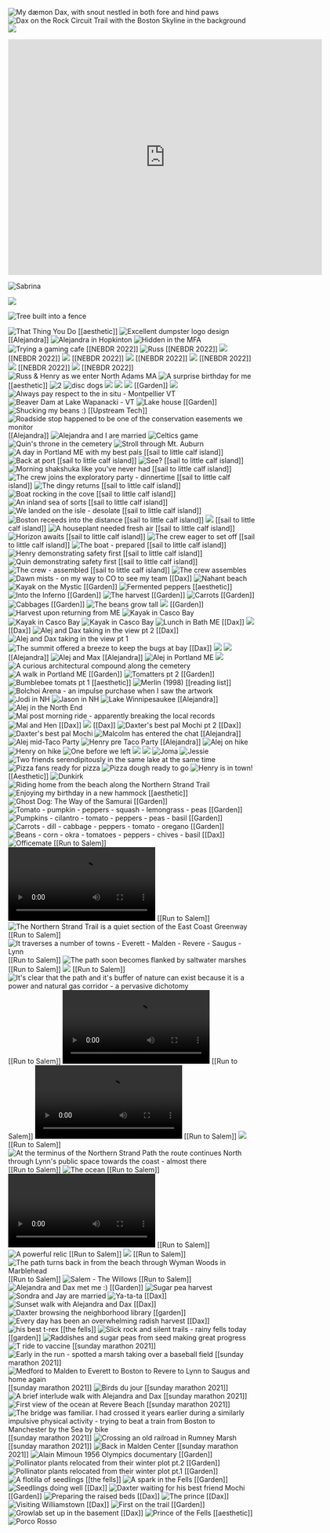 ![My dæmon Dax, with snout nestled in both fore and hind paws](img/log/2023-01-02_133423662.jpeg)
![Dax on the Rock Circuit Trail with the Boston Skyline in the background](img/log/2022-12-27_212415768.jpeg)
![](FlQ7ms8WIAYTSDG.png)

<iframe width="640" height="480" src="https://www.youtube.com/embed/e6QUKsEezGw" title="Sarah Davachi - Alas, Departing" frameborder="0" allow="accelerometer; autoplay; clipboard-write; encrypted-media; gyroscope; picture-in-picture" allowfullscreen></iframe>

![Sabrina](img/sabrina.png)

![](img/roman-holiday.jpg)

![Tree built into a fence](img/fencefortrees.jpg)

![That Thing You Do](img/thatthingyoudo.png)
[[aesthetic]] ![Excellent dumpster logo design](img/log/2022-08-12_215529331.jpg)
[[Alejandra]] ![Alejandra in Hopkinton](img/log/2022-07-31_211153902.jpg)
![Hidden in the MFA](img/log/2022-07-23_161236242.jpg)
![Trying a gaming cafe](img/log/2022-07-16_234647850.jpg)
[[NEBDR 2022]] ![Russ](img/log/2022-07-04_0048.jpg)
[[NEBDR 2022]] ![](img/log/2022-07-03_122553517.jpg)
[[NEBDR 2022]] ![](img/log/2022-07-03_113137739.jpg)
[[NEBDR 2022]] ![](img/log/2022-07-03_0045.jpg)
[[NEBDR 2022]] ![](img/log/2022-07-02_215333867.jpg)
[[NEBDR 2022]] ![](img/log/2022-07-02_0039.jpg)
[[NEBDR 2022]] ![](img/log/2022-07-02_0036.jpg)
[[NEBDR 2022]] ![Russ & Henry as we enter North Adams MA](img/log/2022-07-01_0034.jpg)
![A surprise birthday for me](img/log/2022-06-29_223932579.jpg)
[[aesthetic]] ![2](img/log/2022-06-28_001452882.jpg)
![disc dogs](img/log/2022-06-08_173209673.jpg)
![](img/log/2022-05-29_144505382.jpg)
![](img/log/2022-05-06_155236538.jpg)
![](img/log/2022-04-13_225212425.jpg)
[[Garden]] ![](img/log/2022-03-28_122737384.jpg)
![Always pay respect to the in situ - Montpellier VT](img/log/2021-11-13_usgs.jpg)
![Beaver Dam at Lake Wapanacki - VT](img/log/2021-11-12_wapanacki3.jpg)
![Lake house](img/log/2021-11-12_wapanacki2.jpg)
[[Garden]] ![Shucking my beans :)](img/log/2021-11-12_wapanacki1.jpg)
[[Upstream Tech]] ![Roadside stop happened to be one of the conservation easements we monitor](img/log/2021-11-11_spnhf.jpg)
[[Alejandra]] ![Alejandra and I are married](img/log/2021-11-05_wedding-regina.jpg)
![Celtics game](img/log/2021-10-28_lucky.jpg)
![Quin's throne in the cemetery](img/log/2021-10-24_quinsthrone.jpg)
![Stroll through Mt. Auburn](img/log/2021-10-24_mtauburn.jpg)
![A day in Portland ME with my best pals](img/log/2021-10-21_portland.jpg)
[[sail to little calf island]] ![Back at port](img/log/2021-10-20_arcenciel18.jpg)
[[sail to little calf island]] ![See?](img/log/2021-10-20_arcenciel17.jpg)
[[sail to little calf island]] ![Morning shakshuka like you've never had](img/log/2021-10-20_arcenciel16.jpg)
[[sail to little calf island]] ![The crew joins the exploratory party - dinnertime](img/log/2021-10-19_arcenciel15.jpg)
[[sail to little calf island]] ![The dingy returns](img/log/2021-10-19_arcenciel14.jpg)
[[sail to little calf island]] ![Boat rocking in the cove](img/log/2021-10-19_arcenciel13.jpg)
[[sail to little calf island]] ![An inland sea of sorts](img/log/2021-10-19_arcenciel12.jpg)
[[sail to little calf island]] ![We landed on the isle - desolate](img/log/2021-10-19_arcenciel11.jpg)
[[sail to little calf island]] ![Boston receeds into the distance](img/log/2021-10-19_arcenciel10.jpg)
[[sail to little calf island]] ![](img/log/2021-10-19_arcenciel9.jpg)
[[sail to little calf island]] ![A houseplant needed fresh air](img/log/2021-10-19_arcenciel8.jpg)
[[sail to little calf island]] ![Horizon awaits](img/log/2021-10-19_arcenciel7.jpg)
[[sail to little calf island]] ![The crew eager to set off](img/log/2021-10-19_arcenciel6.jpg)
[[sail to little calf island]] ![The boat - prepared](img/log/2021-10-19_arcenciel5.jpg)
[[sail to little calf island]] ![Henry demonstrating safety first](img/log/2021-10-19_arcenciel4.jpg)
[[sail to little calf island]] ![Quin demonstrating safety first](img/log/2021-10-19_arcenciel3.jpg)
[[sail to little calf island]] ![The crew - assembled](img/log/2021-10-19_arcenciel2.jpg)
[[sail to little calf island]] ![The crew assembles](img/log/2021-10-19_arcenciel1.jpg)
![Dawn mists - on my way to CO to see my team](img/log/2021-10-12_watervalemists.jpg)
[[Dax]] ![Nahant beach](img/log/2021-09-26_nahant.jpg)
![Kayak on the Mystic](img/log/2021-09-25_mystickayak.jpg)
[[Garden]] ![Fermented peppers](img/log/2021-09-25_fermentedpeppers.jpg)
[[aesthetic]] ![Into the Inferno](img/log/2021-09-19_inferno.jpg)
[[Garden]] ![The harvest](img/log/2021-09-12_harvest.jpg)
[[Garden]] ![Carrots](img/log/2021-09-12_carrots.jpg)
[[Garden]] ![Cabbages](img/log/2021-09-12_cabbages.jpg)
[[Garden]] ![The beans grow tall](img/log/2021-09-12_beans.jpg)
![](img/log/2021-09-11_m.jpg)
[[Garden]] ![Harvest upon returning from ME](img/log/2021-08-21.jpg)
![Kayak in Casco Bay](img/log/2021-08-20_3.jpg)
![Kayak in Casco Bay](img/log/2021-08-20_2.jpg)
![Kayak in Casco Bay](img/log/2021-08-20_1.jpg)
![Lunch in Bath ME](img/log/2021-08-17_0039.jpg)
[[Dax]] ![](img/log/2021-08-16_0036.jpg)
[[Dax]] ![Alej and Dax taking in the view pt 2](img/log/2021-08-16_0034.jpg)
[[Dax]] ![Alej and Dax taking in the view pt 1](img/log/2021-08-16_0033.jpg)
![The summit offered a breeze to keep the bugs at bay](img/log/2021-08-16_0029.jpg)
[[Dax]] ![](img/log/2021-08-15_0024.jpg)
![](img/log/2021-08-15_0020.jpg)
[[Alejandra]] ![Alej and Max](img/log/2021-08-15_0018.jpg)
[[Alejandra]] ![Alej in Portland ME](img/log/2021-08-15_0015.jpg)
![](img/log/2021-08-14_0012.jpg)
![A curious architectural compound along the cemetery](img/log/2021-08-14_0011.jpg)
![A walk in Portland ME](img/log/2021-08-14_0009.jpg)
[[Garden]] ![Tomatters pt 2](img/log/2021-08-12_0006.jpg)
[[Garden]] ![Bumblebee tomats pt 1](img/log/2021-08-12_0004.jpg)
[[aesthetic]] ![Merlin (1998)](img/log/2021-08-08_merlin.png)
[[reading list]] ![Bolchoi Arena - an impulse purchase when I saw the artwork](img/log/2021-08-05_0015.jpg)
![Jodi in NH](img/log/2021-07-31_0007.jpg)
![Jason in NH](img/log/2021-07-31_0009.jpg)
![Lake Winnipesaukee](img/log/2021-07-31_0013.jpg)
[[Alejandra]] ![Alej in the North End](img/log/2021-07-25_0131.jpg)
![Mal post morning ride - apparently breaking the local records](img/log/2021-07-24_0104.jpg)
![Mal and Hen](img/log/2021-07-24_0095.jpg)
[[Dax]] ![](img/log/2021-07-23_0090.jpg)
[[Dax]] ![Daxter's best pal Mochi pt 2](img/log/2021-07-23_0088.jpg)
[[Dax]] ![Daxter's best pal Mochi](img/log/2021-07-23_0086.jpg)
![Malcolm has entered the chat](img/log/2021-07-23_0080.jpg)
[[Alejandra]] ![Alej mid-Taco Party](img/log/2021-07-23_0075.jpg)
![Henry pre Taco Party](img/log/2021-07-23_0072.jpg)
[[Alejandra]] ![Alej on hike](img/log/2021-07-23_0062.jpg)
![Henry on hike](img/log/2021-07-23_0061.jpg)
![One before we left](img/log/2021-07-23_0056.jpg)
![](img/log/2021-07-23_0051.jpg)
![](img/log/2021-07-23_0049.jpg)
![Joma](img/log/2021-07-23_0043.jpg)
![Jessie](img/log/2021-07-23_0042.jpg)
![Two friends serendipitously in the same lake at the same time](img/log/2021-07-23_0041.jpg)
![Pizza fans ready for pizza](img/log/2021-07-22_0034.jpg)
![Pizza dough ready to go](img/log/2021-07-22_0027.jpg)
![Henry is in town!](img/log/2021-07-22_0018.jpg)
[[Aesthetic]] ![Dunkirk](img/log/2021-06-28_dunkirk.jpg)
![Riding home from the beach along the Northern Strand Trail](img/log/2021-06-27.jpg)
![Enjoying my birthday in a new hammock](img/log/2021-06-26.jpg)
[[aesthetic]] ![Ghost Dog: The Way of the Samurai](img/log/2021-06-26_ghostdog.png)
[[Garden]] ![Tomato - pumpkin - peppers - squash - lemongrass - peas](img/log/2021-06-25_4.jpg)
[[Garden]] ![Pumpkins - cilantro - tomato - peppers - peas - basil](img/log/2021-06-25_3.jpg)
[[Garden]] ![Carrots - dill - cabbage - peppers - tomato - oregano](img/log/2021-06-25_2.jpg)
[[Garden]] ![Beans - corn - okra - tomatoes - peppers - chives - basil](img/log/2021-06-25_1.jpg)
[[Dax]] ![Officemate](img/log/2021-06-20.jpg)
[[Run to Salem]] ![Great start - weather perfect for a 3 hour run](img/log/2021-06-18_1.webm)
[[Run to Salem]] ![The Northern Strand Trail is a quiet section of the East Coast Greenway](img/log/2021-06-18_3.jpg)
[[Run to Salem]] ![It traverses a number of towns - Everett - Malden - Revere - Saugus - Lynn](img/log/2021-06-18_4.jpg)
[[Run to Salem]] ![The path soon becomes flanked by saltwater marshes](img/log/2021-06-18_5.jpg)
[[Run to Salem]] ![](img/log/2021-06-18_6.jpg)
[[Run to Salem]] ![It's clear that the path and it's buffer of nature can exist because it is a power and natural gas corridor - a pervasive dichotomy](img/log/2021-06-18_7.jpg)
[[Run to Salem]] ![](img/log/2021-06-18_8.webm)
[[Run to Salem]] ![One of my favorite sections where you currently have to traverse an I-beam due to a new bridge being built - the tide is moving out](img/log/2021-06-18_9.webm)
[[Run to Salem]] ![](img/log/2021-06-18_10.jpg)
[[Run to Salem]] ![At the terminus of the Northern Strand Path the route continues North through Lynn's public space towards the coast - almost there](img/log/2021-06-18_11.jpg)
[[Run to Salem]] ![The ocean](img/log/2021-06-18_12.jpg)
[[Run to Salem]] ![Nahant and Lynn beach - I was headed to the farthest visible point](img/log/2021-06-18_13.webm)
[[Run to Salem]] ![A powerful relic](img/log/2021-06-18_14.jpg)
[[Run to Salem]] ![](img/log/2021-06-18_15.jpg)
[[Run to Salem]] ![The path turns back in from the beach through Wyman Woods in Marblehead](img/log/2021-06-18_16.jpg)
[[Run to Salem]] ![Salem - The Willows](img/log/2021-06-18_17.jpg)
[[Run to Salem]] ![Alejandra and Dax met me :)](img/log/2021-06-18_18.jpg)
[[Garden]] ![Sugar pea harvest](img/log/2021-06-17.jpg)
![Sondra and Jay are married](img/log/2021-06-16.jpg)
![Ya-ta-ta](img/log/2021-06-15.jpg)
[[Dax]] ![Sunset walk with Alejandra and Dax](img/log/2021-05-23.jpg)
[[Dax]] ![Daxter browsing the neighborhood library](img/log/2021-05-22.jpg)
[[garden]] ![Every day has been an overwhelming radish harvest](img/log/2021-05-22_2.jpg)
[[Dax]] ![his best t-rex](img/log/2021-05-14.jpg)
[[the fells]] ![Slick rock and silent trails - rainy fells today](img/log/2021-04-25_1.jpg)
[[garden]] ![Raddishes and sugar peas from seed making great progress](img/log/2021-04-25_2.jpg)
![T ride to vaccine](img/log/2021-04-21.jpg)
[[sunday marathon 2021]] ![Early in the run - spotted a marsh taking over a baseball field](img/log/2021-04-18_1.jpg)
[[sunday marathon 2021]] ![Medford to Malden to Everett to Boston to Revere to Lynn to Saugus and home again](img/log/2021-04-18_2.jpg)
[[sunday marathon 2021]] ![Birds du jour](img/log/2021-04-18_3.jpg)
[[sunday marathon 2021]] ![A brief interlude walk with Alejandra and Dax](img/log/2021-04-18_4.jpg)
[[sunday marathon 2021]] ![First view of the ocean at Revere Beach](img/log/2021-04-18_5.jpg)
[[sunday marathon 2021]] ![The bridge was familiar. I had crossed it years earlier during a similarly impulsive physical activity - trying to beat a train from Boston to Manchester by the Sea by bike](img/log/2021-04-18_6.jpg)
[[sunday marathon 2021]] ![Crossing an old railroad in Rumney Marsh](img/log/2021-04-18_7.jpg)
[[sunday marathon 2021]] ![Back in Malden Center](img/log/2021-04-18_8.jpg)
[[sunday marathon 2021]] ![Alain Mimoun 1956 Olympics documentary](img/log/2021-04-18_9.jpg)
[[Garden]] ![Pollinator plants relocated from their winter plot pt.2](img/log/2021-04-10_3.jpg)
[[Garden]] ![Pollinator plants relocated from their winter plot pt.1](img/log/2021-04-10_2.jpg)
[[Garden]] ![A flotilla of seedlings](img/log/2021-04-10_1.jpg)
[[the fells]] ![A spark in the Fells](img/log/2021-04-07.jpg)
[[Garden]] ![Seedlings doing well](img/log/2021-03-27_1.jpg)
[[Dax]] ![Daxter waiting for his best friend Mochi](img/log/2021-03-23.jpg)
[[Garden]] ![Preparing the raised beds](img/log/2021-03-21.jpg)
[[Dax]] ![The prince](img/log/2021-03-18.jpg)
[[Dax]] ![Visiting Williamstown](img/log/2021-03-06.jpg)
[[Dax]] ![First on the trail](img/log/2021-01-27.jpg)
[[Garden]] ![Growlab set up in the basement](img/log/2021-01-23.jpg)
[[Dax]] ![Prince of the Fells](img/log/2020-12-24.jpg)
[[aesthetic]] ![Porco Rosso](img/log/2020-08-05_porco.png)
